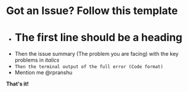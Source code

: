 # Got an Issue? Follow this template


- # The first line should be a heading
- Then the issue summary (The problem you are facing) with the key problems in *italics*
- ```Then the terminal output of the full error (Code format)```
- Mention me @rpranshu

**That's it!**
